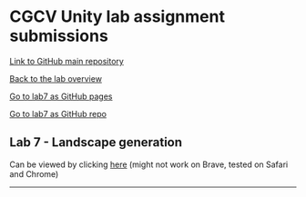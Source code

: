 # CGCV Unity lab assignment submissions

[Link to GitHub main repository](https://github.com/steffenricklin/cgcv-lab-assignments)

[Back to the lab overview](https://steffenricklin.github.io/cgcv-lab-assignments/)

[Go to lab7 as GitHub pages](https://steffenricklin.github.io/cgcv-lab-assignments/lab7/)

[Go to lab7 as GitHub repo](https://github.com/steffenricklin/cgcv-lab-assignments/lab7/)

## Lab 7 - Landscape generation

Can be viewed by clicking [here](https://play.unity.com/mg/other/cgcv2021-lab-7-landscape-generation-with-terraces)
(might not work on Brave, tested on Safari and Chrome)


___
